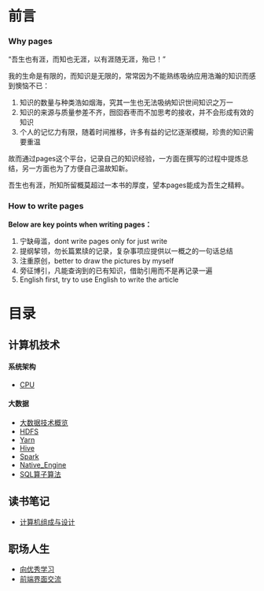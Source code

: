 # 前言

### Why pages
“吾生也有涯，而知也无涯，以有涯随无涯，殆已！”

我的生命是有限的，而知识是无限的，常常因为不能熟练吸纳应用浩瀚的知识而感到懊恼不已：
1. 知识的数量与种类浩如烟海，究其一生也无法吸纳知识世间知识之万一
2. 知识的来源与质量参差不齐，囫囵吞枣而不加思考的接收，并不会形成有效的知识
3. 个人的记忆力有限，随着时间推移，许多有益的记忆逐渐模糊，珍贵的知识需要重温

故而通过pages这个平台，记录自己的知识经验，一方面在撰写的过程中提炼总结，另一方面也为了方便自己温故知新。

吾生也有涯，所知所留概莫超过一本书的厚度，望本pages能成为吾生之精粹。
### How to write pages
**Below are key points when writing pages：**
1. 宁缺毋滥，dont write pages only for just write
2. 提纲挈领，勿长篇累牍的记录，复杂事项应提供以一概之的一句话总结
3. 注重原创，better to draw the pictures by myself
4. 旁征博引，凡能查询到的已有知识，借助引用而不是再记录一遍
5. English first, try to use  English to write the article

# 目录
## 计算机技术
#### 系统架构
- [CPU](计算机技术/系统架构/CPU.md)

#### 大数据
- [大数据技术概览](计算机技术/大数据/大数据技术概览.md)
- [HDFS](计算机技术/大数据/HDFS.md)
- [Yarn](计算机技术/大数据/Yarn.md)
- [Hive](计算机技术/大数据/Hive.md)
- [Spark](计算机技术/大数据/Spark.md)
- [Native_Engine](计算机技术/大数据/Native_Engine.md)
- [SQL算子算法](计算机技术/大数据/SQL算子算法.md)

## 读书笔记
- [计算机组成与设计](读书笔记/书籍/计算机组成与设计.md)
## 职场人生
- [向优秀学习](./职场人生/向优秀学习.md)
- [前端界面交流](职场人生/前端界面交流.md)

